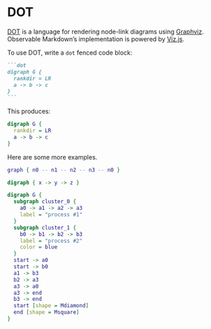 # DOT

[DOT](https://graphviz.org/doc/info/lang.html) is a language for rendering node-link diagrams using [Graphviz](https://graphviz.org). Observable Markdown’s implementation is powered by [Viz.js](https://github.com/mdaines/viz-js).

To use DOT, write a `dot` fenced code block:

````md
```dot
digraph G {
  rankdir = LR
  a -> b -> c
}
```
````

This produces:

```dot
digraph G {
  rankdir = LR
  a -> b -> c
}
```

Here are some more examples.

```dot show
graph { n0 -- n1 -- n2 -- n3 -- n0 }
```

```dot show
digraph { x -> y -> z }
```

```dot show
digraph G {
  subgraph cluster_0 {
    a0 -> a1 -> a2 -> a3
    label = "process #1"
  }
  subgraph cluster_1 {
    b0 -> b1 -> b2 -> b3
    label = "process #2"
    color = blue
  }
  start -> a0
  start -> b0
  a1 -> b3
  b2 -> a3
  a3 -> a0
  a3 -> end
  b3 -> end
  start [shape = Mdiamond]
  end [shape = Msquare]
}
```
